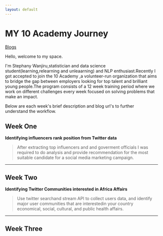 ```yaml
---
layout: default
---
```


# **MY 10 Academy Journey**

 
 
 [Blogs](./blogs.md)  



Hello, welcome to my space.

I'm Stephany Wanjiru,statistician and data science student(learning,relearning and unleaarning) and NLP enthusiast.Recently I got accepted to join the 10 Academy ,a volunteer-run organization that aims to bridge the gap between employers looking for top talent and brilliant young people.The program consists of a 12 week training period where we work on different challenges every week focused on solving problems that make an impact.

Below are each week's brief description and blog url's to further understand the workflow.



## Week One

 **Identifying influencers rank position from Twitter data**
>After extracting top influencers and and goverment officials I was required to do analysis and 
>provide recommendation for the most suitable candidate for a social media marketing campaign.
>


* * *

## Week Two
 
 **Identifying Twitter Communities interested in Africa Affairs**
>Use twitter searchand stream API to collect users data, and identify major 
>user communities that are interestedin your country economical, social, cultural, and public health affairs.


* * *

## Week Three








```

